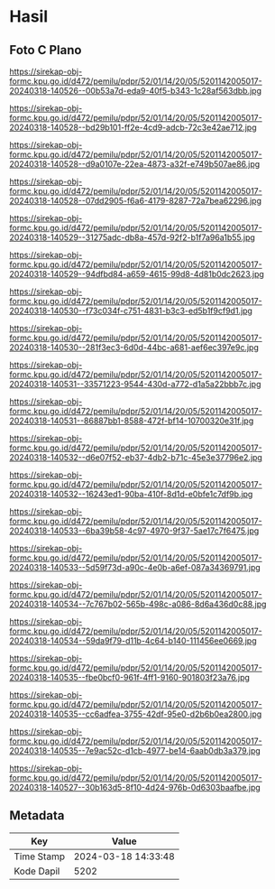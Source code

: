 # Hasil

## Foto C Plano

https://sirekap-obj-formc.kpu.go.id/d472/pemilu/pdpr/52/01/14/20/05/5201142005017-20240318-140526--00b53a7d-eda9-40f5-b343-1c28af563dbb.jpg

https://sirekap-obj-formc.kpu.go.id/d472/pemilu/pdpr/52/01/14/20/05/5201142005017-20240318-140528--bd29b101-ff2e-4cd9-adcb-72c3e42ae712.jpg

https://sirekap-obj-formc.kpu.go.id/d472/pemilu/pdpr/52/01/14/20/05/5201142005017-20240318-140528--d9a0107e-22ea-4873-a32f-e749b507ae86.jpg

https://sirekap-obj-formc.kpu.go.id/d472/pemilu/pdpr/52/01/14/20/05/5201142005017-20240318-140528--07dd2905-f6a6-4179-8287-72a7bea62296.jpg

https://sirekap-obj-formc.kpu.go.id/d472/pemilu/pdpr/52/01/14/20/05/5201142005017-20240318-140529--31275adc-db8a-457d-92f2-b1f7a96a1b55.jpg

https://sirekap-obj-formc.kpu.go.id/d472/pemilu/pdpr/52/01/14/20/05/5201142005017-20240318-140529--94dfbd84-a659-4615-99d8-4d81b0dc2623.jpg

https://sirekap-obj-formc.kpu.go.id/d472/pemilu/pdpr/52/01/14/20/05/5201142005017-20240318-140530--f73c034f-c751-4831-b3c3-ed5b1f9cf9d1.jpg

https://sirekap-obj-formc.kpu.go.id/d472/pemilu/pdpr/52/01/14/20/05/5201142005017-20240318-140530--281f3ec3-6d0d-44bc-a681-aef6ec397e9c.jpg

https://sirekap-obj-formc.kpu.go.id/d472/pemilu/pdpr/52/01/14/20/05/5201142005017-20240318-140531--33571223-9544-430d-a772-d1a5a22bbb7c.jpg

https://sirekap-obj-formc.kpu.go.id/d472/pemilu/pdpr/52/01/14/20/05/5201142005017-20240318-140531--86887bb1-8588-472f-bf14-10700320e31f.jpg

https://sirekap-obj-formc.kpu.go.id/d472/pemilu/pdpr/52/01/14/20/05/5201142005017-20240318-140532--d6e07f52-eb37-4db2-b71c-45e3e37796e2.jpg

https://sirekap-obj-formc.kpu.go.id/d472/pemilu/pdpr/52/01/14/20/05/5201142005017-20240318-140532--16243ed1-90ba-410f-8d1d-e0bfe1c7df9b.jpg

https://sirekap-obj-formc.kpu.go.id/d472/pemilu/pdpr/52/01/14/20/05/5201142005017-20240318-140533--6ba39b58-4c97-4970-9f37-5ae17c7f6475.jpg

https://sirekap-obj-formc.kpu.go.id/d472/pemilu/pdpr/52/01/14/20/05/5201142005017-20240318-140533--5d59f73d-a90c-4e0b-a6ef-087a34369791.jpg

https://sirekap-obj-formc.kpu.go.id/d472/pemilu/pdpr/52/01/14/20/05/5201142005017-20240318-140534--7c767b02-565b-498c-a086-8d6a436d0c88.jpg

https://sirekap-obj-formc.kpu.go.id/d472/pemilu/pdpr/52/01/14/20/05/5201142005017-20240318-140534--59da9f79-d11b-4c64-b140-111456ee0669.jpg

https://sirekap-obj-formc.kpu.go.id/d472/pemilu/pdpr/52/01/14/20/05/5201142005017-20240318-140535--fbe0bcf0-961f-4ff1-9160-901803f23a76.jpg

https://sirekap-obj-formc.kpu.go.id/d472/pemilu/pdpr/52/01/14/20/05/5201142005017-20240318-140535--cc6adfea-3755-42df-95e0-d2b6b0ea2800.jpg

https://sirekap-obj-formc.kpu.go.id/d472/pemilu/pdpr/52/01/14/20/05/5201142005017-20240318-140535--7e9ac52c-d1cb-4977-be14-6aab0db3a379.jpg

https://sirekap-obj-formc.kpu.go.id/d472/pemilu/pdpr/52/01/14/20/05/5201142005017-20240318-140527--30b163d5-8f10-4d24-976b-0d6303baafbe.jpg


## Metadata

| Key        | Value               |
| ---------- | ------------------- |
| Time Stamp | 2024-03-18 14:33:48 |
| Kode Dapil | 5202                |



